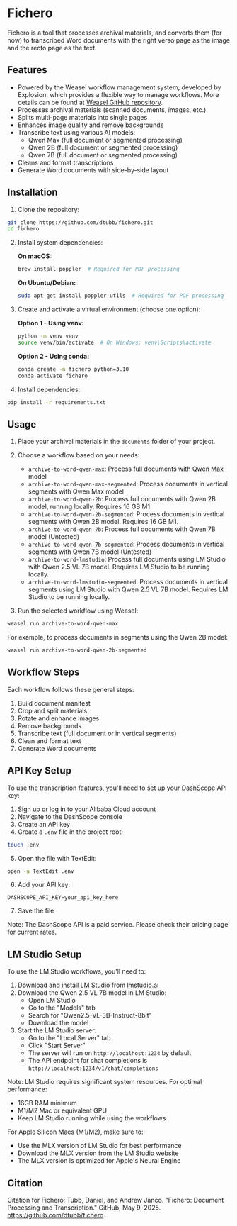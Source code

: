 # Fichero

Fichero is a tool that processes archival materials, and converts them (for now) to transcribed Word documents with the right verso page as the image and the recto page as the text. 

## Features
- Powered by the Weasel workflow management system, developed by Explosion, which provides a flexible way to manage  workflows. More details can be found at [Weasel GitHub repository](https://github.com/explosion/weasel).
- Processes archival materials (scanned documents, images, etc.)
- Splits multi-page materials into single pages
- Enhances image quality and remove backgrounds
- Transcribe text using various AI models:
  - Qwen Max (full document or segmented processing)
  - Qwen 2B (full document or segmented processing)
  - Qwen 7B (full document or segmented processing)
- Cleans and format transcriptions
- Generate Word documents with side-by-side layout

## Installation

1. Clone the repository:
```bash
git clone https://github.com/dtubb/fichero.git
cd fichero
```

2. Install system dependencies:

   **On macOS:**
   ```bash
   brew install poppler  # Required for PDF processing
   ```

   **On Ubuntu/Debian:**
   ```bash
   sudo apt-get install poppler-utils  # Required for PDF processing
   ```

3. Create and activate a virtual environment (choose one option):

   **Option 1 - Using venv:**
   ```bash
   python -m venv venv
   source venv/bin/activate  # On Windows: venv\Scripts\activate
   ```

   **Option 2 - Using conda:**
   ```bash
   conda create -n fichero python=3.10
   conda activate fichero
   ```

4. Install dependencies:
```bash
pip install -r requirements.txt
```

## Usage

1. Place your archival materials in the `documents` folder of your project.

2. Choose a workflow based on your needs:
   - `archive-to-word-qwen-max`: Process full documents with Qwen Max model
   - `archive-to-word-qwen-max-segmented`: Process documents in vertical segments with Qwen Max model
   - `archive-to-word-qwen-2b`: Process full documents with Qwen 2B model, running locally. Requires 16 GB M1.
   - `archive-to-word-qwen-2b-segmented`: Process documents in vertical segments with Qwen 2B model. Requires 16 GB M1.
   - `archive-to-word-qwen-7b`: Process full documents with Qwen 7B model (Untested)
   - `archive-to-word-qwen-7b-segmented`: Process documents in vertical segments with Qwen 7B model (Untested)
   - `archive-to-word-lmstudio`: Process full documents using LM Studio with Qwen 2.5 VL 7B model. Requires LM Studio to be running locally.
   - `archive-to-word-lmstudio-segmented`: Process documents in vertical segments using LM Studio with Qwen 2.5 VL 7B model. Requires LM Studio to be running locally.

3. Run the selected workflow using Weasel:
```bash
weasel run archive-to-word-qwen-max
```

For example, to process documents in segments using the Qwen 2B model:
```bash
weasel run archive-to-word-qwen-2b-segmented
```

## Workflow Steps

Each workflow follows these general steps:
1. Build document manifest
2. Crop and split materials
3. Rotate and enhance images
4. Remove backgrounds
5. Transcribe text (full document or in vertical segments)
6. Clean and format text
7. Generate Word documents

## API Key Setup

To use the transcription features, you'll need to set up your DashScope API key:

1. Sign up or log in to your Alibaba Cloud account
2. Navigate to the DashScope console
3. Create an API key
4. Create a `.env` file in the project root:
```bash
touch .env
```
5. Open the file with TextEdit:
```bash
open -a TextEdit .env
```
6. Add your API key:
```
DASHSCOPE_API_KEY=your_api_key_here
```
7. Save the file

Note: The DashScope API is a paid service. Please check their pricing page for current rates.

## LM Studio Setup

To use the LM Studio workflows, you'll need to:

1. Download and install LM Studio from [lmstudio.ai](https://lmstudio.ai)
2. Download the Qwen 2.5 VL 7B model in LM Studio:
   - Open LM Studio
   - Go to the "Models" tab
   - Search for "Qwen2.5-VL-3B-Instruct-8bit"
   - Download the model
3. Start the LM Studio server:
   - Go to the "Local Server" tab
   - Click "Start Server"
   - The server will run on `http://localhost:1234` by default
   - The API endpoint for chat completions is `http://localhost:1234/v1/chat/completions`

Note: LM Studio requires significant system resources. For optimal performance:
- 16GB RAM minimum
- M1/M2 Mac or equivalent GPU
- Keep LM Studio running while using the workflows

For Apple Silicon Macs (M1/M2), make sure to:
- Use the MLX version of LM Studio for best performance
- Download the MLX version from the LM Studio website
- The MLX version is optimized for Apple's Neural Engine

## Citation

Citation for Fichero:
Tubb, Daniel, and Andrew Janco. "Fichero: Document Processing and Transcription." GitHub, May 9, 2025. https://github.com/dtubb/fichero.